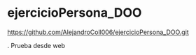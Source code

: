 ﻿# ejercicioPersona_DOO

https://github.com/AlejandroColl006/ejercicioPersona_DOO.git

. Prueba desde web


